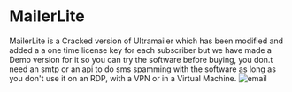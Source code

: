 # MailerLite
MailerLite is a Cracked version of Ultramailer which has been modified and added a a one time license key for each subscriber but we have made a Demo version for it so you can try the software before buying, you don.t need an smtp or an api to do sms spamming with the software as long as you don't use it on an RDP, with a VPN or in a Virtual Machine.
![email](https://user-images.githubusercontent.com/108512043/176997697-6929a764-e3f0-4793-a857-eb208e98f72a.png)
